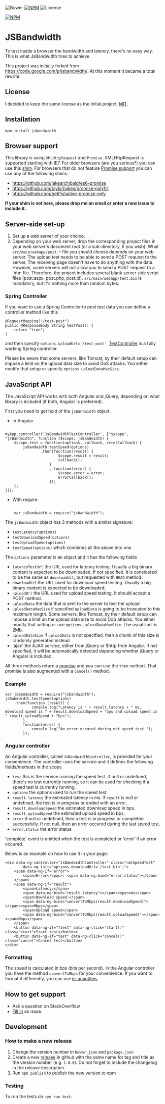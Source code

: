 ![Bower](https://img.shields.io/bower/v/jsbandwidth.svg) [![NPM](https://img.shields.io/npm/v/jsbandwidth.svg)](https://www.npmjs.com/package/jsbandwidth) ![License](https://img.shields.io/npm/l/jsbandwidth.svg)

[![NPM](https://nodei.co/npm/jsbandwidth.png)](https://nodei.co/npm/jsbandwidth/)

# JSBandwidth

To test inside a browser the bandwidth and latency, there's no easy way. This is what JsBandwidth tries to achieve.

This project was initially forked from https://code.google.com/p/jsbandwidth/. At this moment it became a total rewrite.

## License
I decided to keep the same license as the initial project, [MIT](http://opensource.org/licenses/mit-license.php).

## Installation

    npm install jsbandwidth

## Browser support
This library is using `XMLHttpRequest` and `Promise`. XMLHttpRequest is supported starting with IE7. For older browsers (are you serious?) you can use this [shim](https://gist.github.com/beradrian/5d30bcbf7e8e0d9b5090). For browsers that do not feature [Promise support](http://caniuse.com/#search=promise) you can use any of the following shims:
- https://github.com/jakearchibald/es6-promise
- https://github.com/taylorhakes/promise-polyfill
- https://github.com/getify/native-promise-only

 **If your shim is not here, please drop me an email or enter a new issue to include it.**

## Server-side set-up
1. Set up a web server of your choice.
2. Depending on your web server, drop the corresponding project files in your web server's document root (or a sub-directory, if you wish). What `src/main/webapp/post.*` file you should choose depends on your web server. The upload test needs to be able to send a POST request to the server. The receiving page doesn't have to do anything with the data. However, some servers will not allow you to send a POST request to a .htm file. Therefore, the project includes several blank server side script files (post.aspx, post.php, post.pl). `src/main/webapp/test.bin` is mandatory, but it's nothing more than random bytes. 

### Spring Controller

If you want to use a Spring Controller to post test data you can define a controller method like this

	@RequestMapping("/test-post")
	public @ResponseBody String testPost() {
		return "true";
	}

and then specify `options.uploadUrl='/test-post'`. [TestController](src/main/java/TestController.java) is a fully working Spring controller.

Please be aware that some servers, like Tomcat, by their default setup can impose a limit on the upload data size to avoid DoS attacks. You either modify that setup or specify `options.uploadDataMaxSize`.

## JavaScript API
The JavaScript API works with both Angular and jQuery, depending on what library is included (if both, Angular is preferred).

First you need to get hold of the `jsBandwidth` object.

- In Angular

<pre><code>
myApp.controller('JsBandwidthTestController', ["$scope", "jsBandwidth", function ($scope, jsBandwidth) {
	$scope.test = function(options, callback, errorCallback) {
		jsBandwidth.testSpeed(options)
				.then(function(result) {
						$scope.result = result;
						callback();
					}
					, function(error) {
						$scope.error = error;
						errorCallback();
					});
	};
}]);
</code></pre>

- With require

<pre><code>
	var jsBandwidth = require("jsbandwidth");
</code></pre>

The `jsBandwidth` object has 3 methods with a similar signature:
- `testLatency(options)`
- `testDownloadSpeed(options)`
- `testUploadSpeed(options)`
- `testSpeed(options)` which combines all the above into one

The `options` parameter is an object and it has the following fields
- `latencyTestUrl` the URL used for latency testing. Usually a big binary content is expected to be downloaded. If not specified, it is considered to be the same as `downloadUrl`, but requested with `HEAD` method.
- `downloadUrl` the URL used for download speed testing. Usually a big binary content is expected to be downloaded.
- `uploadUrl` the URL used for upload speed testing. It should accept a POST method.
- `uploadData` the data that is sent to the server to test the upload
- `uploadDataMaxSize` if specified `uploadData` is going to be truncated to this maximum length. Some servers, like Tomcat, by their default setup can impose a limit on the upload data size to avoid DoS attacks. You either modify that setting or use `options.uploadDataMaxSize`. The usual limit is 2Mb.
- `uploadDataSize` if `uploadData` is not specified, then a chunk of this size is randomly generated instead
- 'ajax' the AJAX service, either from jQuery or $http from Angular. If not specified, it will be automatically detected depending whether jQuery or Angular is included.

All three methods return a [promise](https://developer.mozilla.org/en-US/docs/Web/JavaScript/Reference/Global_Objects/Promise) and you can use the `then` method. That promise is also augmented with a `cancel()` method.

### Example

	var jsBandwidth = require("jsbandwidth");
	jsBandwidth.testSpeed(options)
		.then(function (result) {
				console.log("Latency is " + result.latency + " ms, download speed is " + result.downloadSpeed + "bps and upload speed is " result.uploadSpeed + "bps");
			},
			function(error) {
				console.log("An error occured during net speed test.");
			});

### Angular controller			
An Angular controller, called `JsBandwidthController`, is provided for your convenience. The controller uses the service and it defines the following fields/methods in the scope
- `test` this is the service running the speed test. If null or undefined, there's no test currently running, so it can be used for checking if a speed test is currently running.
- `options` the options used to run the speed test
- `result.latency` the estimated latency in ms. If `result` is null or undefined, the test is in progress or ended with an error.
- `result.downloadSpeed` the estimated download speed in bps.
- `result.uploadSpeed` the estimated upload speed in bps.
- `error` if null or undefined, then a test is in progress or completed successfully. If not null, then an error occured during the last speed test.
-  `error.status` the error status

'complete` event is emitted when the test is completed or 'error' if an error occured.

Below is an example on how to use it in your page:

	<div data-ng-controller="JsBandwidthController" class="netSpeedTest"
			data-ng-init="options.downloadUrl='/test.bin';">
		<span data-ng-if="error">
			<span>Error</span>: <span data-ng-bind="error.status"></span>
		</span>
		<span data-ng-if="result">
			<span>Latency:</span>
			<span data-ng-bind="result.latency"></span><span>ms</span>
			<span>Download speed:</span>
			<span data-ng-bind="convertToMbps(result.downloadSpeed)"></span><span>Mbps</span>
			<span>Upload speed</span>
			<span data-ng-bind="convertToMbps(result.uploadSpeed)"></span><span>Mbps</span>
		</span>
		<button data-ng-if="!test" data-ng-click="start()" class="start">Start test</button>
		<button data-ng-if="test" data-ng-click="cancel()" class="cancel">Cancel test</button>
	</div>


### Formatting
The speed is calculated in bps (bits per second). In the Angular controller you have the method `convertToMbps` for your convenience. If you want to format it differently, you can use [js-quantities](https://github.com/gentooboontoo/js-quantities).

## How to get support
* Ask a question on StackOverflow
* [Fill in](https://github.com/beradrian/jsbandwidth/issues/new) an issue.


## Development

### How to make a new release
1. Change the version number in `bower.json` and `package.json`
2. Create a new [release](https://github.com/beradrian/jsbandwidth/releases) in github with the same name for tag and title as the version number (e.g. `1.0.0`). Do not forget to include the changelog in the release description.
3. Run `npm publish` to publish the new version to npm

### Testing
To run the tests do `npm run test`.

